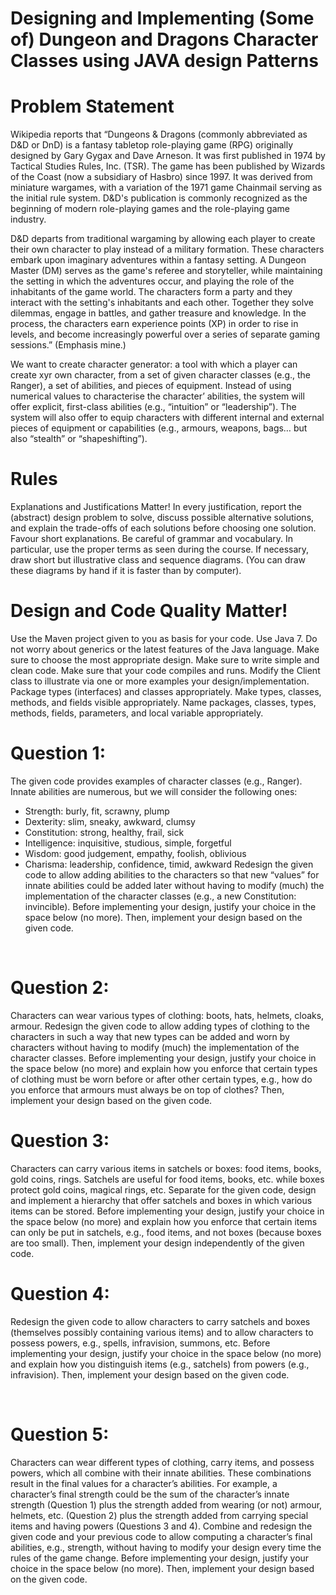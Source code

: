 # Designing and Implementing (Some of) Dungeon and Dragons Character Classes using JAVA design Patterns

# Problem Statement

Wikipedia reports that “Dungeons & Dragons (commonly abbreviated as D&D or DnD) is a fantasy tabletop role-playing game (RPG) originally designed by Gary Gygax and Dave Arneson. It was first published in 1974 by Tactical Studies Rules, Inc. (TSR). The game has been published by Wizards of the Coast (now a subsidiary of Hasbro) since 1997. It was derived from miniature wargames, with a variation of the 1971 game Chainmail serving as the initial rule system. D&D's publication is commonly recognized as the beginning of modern role-playing games and the role-playing game industry. 

D&D departs from traditional wargaming by allowing each player to create their own character to play instead of a military formation. These characters embark upon imaginary adventures within a fantasy setting. A Dungeon Master (DM) serves as the game's referee and storyteller, while maintaining the setting in which the adventures occur, and playing the role of the inhabitants of the game world. The characters form a party and they interact with the setting's inhabitants and each other. Together they solve dilemmas, engage in battles, and gather treasure and knowledge. In the process, the characters earn experience points (XP) in order to rise in levels, and become increasingly powerful over a series of separate gaming sessions.” (Emphasis mine.)

We want to create character generator: a tool with which a player can create xyr own character, from a set of given character classes (e.g., the Ranger), a set of abilities, and pieces of equipment. Instead of using numerical values to characterise the character’ abilities, the system will offer explicit, first-class abilities (e.g., “intuition” or “leadership”). The system will also offer to equip characters with different internal and external pieces of equipment or capabilities (e.g., armours, weapons, bags… but also “stealth” or “shapeshifting”).
 
# Rules

Explanations and Justifications Matter!
In every justification, report the (abstract) design problem to solve, discuss possible alternative solutions, and explain the trade-offs of each solutions before choosing one solution.
Favour short explanations. Be careful of grammar and vocabulary. In particular, use the proper terms as seen during the course. If necessary, draw short but illustrative class and sequence diagrams. (You can draw these diagrams by hand if it is faster than by computer).

# Design and Code Quality Matter!
Use the Maven project given to you as basis for your code.
Use Java 7. Do not worry about generics or the latest features of the Java language.
Make sure to choose the most appropriate design.
Make sure to write simple and clean code.
Make sure that your code compiles and runs.
Modify the Client class to illustrate via one or more examples your design/implementation.
Package types (interfaces) and classes appropriately.
Make types, classes, methods, and fields visible appropriately.
Name packages, classes, types, methods, fields, parameters, and local variable appropriately.
 
# Question 1: 
The given code provides examples of character classes (e.g., Ranger). Innate abilities are numerous, but we will consider the following ones:
- Strength: burly, fit, scrawny, plump
- Dexterity: slim, sneaky, awkward, clumsy
- Constitution: strong, healthy, frail, sick
-	Intelligence: inquisitive, studious, simple, forgetful
-	Wisdom: good judgement, empathy, foolish, oblivious
-	Charisma: leadership, confidence, timid, awkward
Redesign the given code to allow adding abilities to the characters so that new “values” for innate abilities could be added later without having to modify (much) the implementation of the character classes (e.g., a new Constitution: invincible). Before implementing your design, justify your choice in the space below (no more). Then, implement your design based on the given code.

 
# Question 2: 
Characters can wear various types of clothing: boots, hats, helmets, cloaks, armour. Redesign the given code to allow adding types of clothing to the characters in such a way that new types can be added and worn by characters without having to modify (much) the implementation of the character classes. Before implementing your design, justify your choice in the space below (no more) and explain how you enforce that certain types of clothing must be worn before or after other certain types, e.g., how do you enforce that armours must always be on top of clothes? Then, implement your design based on the given code. 

# Question 3: 
Characters can carry various items in satchels or boxes: food items, books, gold coins, rings. Satchels are useful for food items, books, etc. while boxes protect gold coins, magical rings, etc. Separate for the given code, design and implement a hierarchy that offer satchels and boxes in which various items can be stored. Before implementing your design, justify your choice in the space below (no more) and explain how you enforce that certain items can only be put in satchels, e.g., food items, and not boxes (because boxes are too small). Then, implement your design independently of the given code. 


# Question 4: 
Redesign the given code to allow characters to carry satchels and boxes (themselves possibly containing various items) and to allow characters to possess powers, e.g., spells, infravision, summons, etc. Before implementing your design, justify your choice in the space below (no more) and explain how you distinguish items (e.g., satchels) from powers (e.g., infravision). Then, implement your design based on the given code.


 
# Question 5: 
Characters can wear different types of clothing, carry items, and possess powers, which all combine with their innate abilities. These combinations result in the final values for a character’s abilities. For example, a character’s final strength could be the sum of the character’s innate strength (Question 1) plus the strength added from wearing (or not) armour, helmets, etc. (Question 2) plus the strength added from carrying special items and having powers (Questions 3 and 4). Combine and redesign the given code and your previous code to allow computing a character’s final abilities, e.g., strength, without having to modify your design every time the rules of the game change. Before implementing your design, justify your choice in the space below (no more). Then, implement your design based on the given code. 
